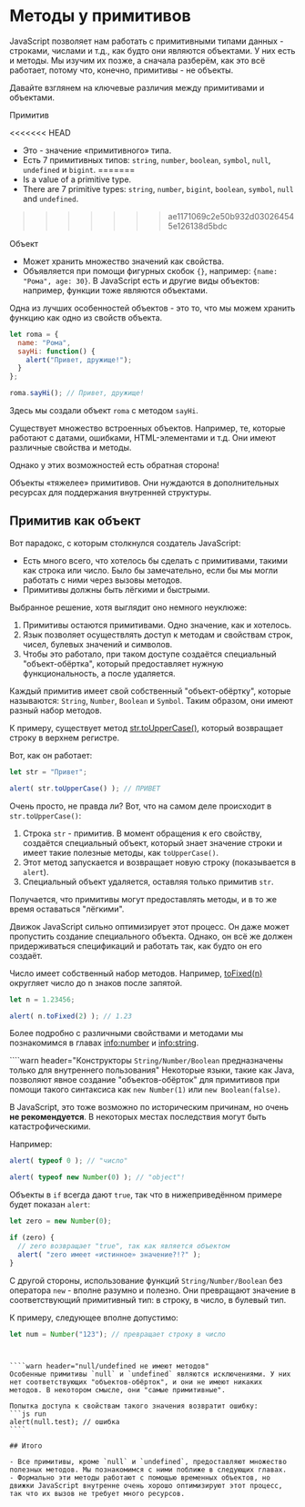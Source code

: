 # Методы у примитивов

JavaScript позволяет нам работать с примитивными типами данных - строками, числами и т.д., как будто они являются объектами. У них есть и методы. Мы изучим их позже, а сначала разберём, как это всё работает, потому что, конечно, примитивы - не объекты.

Давайте взглянем на ключевые различия между примитивами и объектами.

Примитив

<<<<<<< HEAD
- Это - значение «примитивного» типа.
- Есть 7 примитивных типов: `string`, `number`, `boolean`, `symbol`, `null`, `undefined` и `bigint`.
=======
- Is a value of a primitive type.
- There are 7 primitive types: `string`, `number`, `bigint`, `boolean`, `symbol`, `null` and `undefined`.
>>>>>>> ae1171069c2e50b932d030264545e126138d5bdc

Объект

- Может хранить множество значений как свойства.
- Объявляется при помощи фигурных скобок `{}`, например: `{name: "Рома", age: 30}`. В JavaScript есть и другие виды объектов: например, функции тоже являются объектами.

Одна из лучших особенностей объектов - это то, что мы можем хранить функцию как одно из свойств объекта.

```js run
let roma = {
  name: "Рома",
  sayHi: function() {
    alert("Привет, дружище!");
  }
};

roma.sayHi(); // Привет, дружище!
```

Здесь мы создали объект `roma` с методом `sayHi`.

Существует множество встроенных объектов. Например, те, которые работают с датами, ошибками, HTML-элементами и т.д. Они имеют различные свойства и методы.

Однако у этих возможностей есть обратная сторона!

Объекты «тяжелее» примитивов. Они нуждаются в дополнительных ресурсах для поддержания внутренней структуры.

## Примитив как объект

Вот парадокс, с которым столкнулся создатель JavaScript:

- Есть много всего, что хотелось бы сделать с примитивами, такими как строка или число. Было бы замечательно, если бы мы могли работать с ними через вызовы методов.
- Примитивы должны быть лёгкими и быстрыми.

Выбранное решение, хотя выглядит оно немного неуклюже:

1. Примитивы остаются примитивами. Одно значение, как и хотелось.
2. Язык позволяет осуществлять доступ к методам и свойствам строк, чисел, булевых значений и символов.
3. Чтобы это работало, при таком доступе создаётся специальный "объект-обёртка", который предоставляет нужную функциональность, а после удаляется.

Каждый примитив имеет свой собственный "объект-обёртку", которые называются: `String`, `Number`, `Boolean` и `Symbol`. Таким образом, они имеют разный набор методов.

К примеру, существует метод [str.toUpperCase()](https://developer.mozilla.org/ru/docs/Web/JavaScript/Reference/Global_Objects/String/toUpperCase), который возвращает строку в верхнем регистре.

Вот, как он работает:

```js run
let str = "Привет";

alert( str.toUpperCase() ); // ПРИВЕТ
```

Очень просто, не правда ли? Вот, что на самом деле происходит в `str.toUpperCase()`:

1. Строка `str` - примитив. В момент обращения к его свойству, создаётся специальный объект, который знает значение строки и имеет такие полезные методы, как `toUpperCase()`.
2. Этот метод запускается и возвращает новую строку (показывается в `alert`).
3. Специальный объект удаляется, оставляя только примитив `str`.

Получается, что примитивы могут предоставлять методы, и в то же время оставаться "лёгкими".

Движок JavaScript сильно оптимизирует этот процесс. Он даже может пропустить создание специального объекта. Однако, он всё же должен придерживаться спецификаций и работать так, как будто он его создаёт.

Число имеет собственный набор методов. Например, [toFixed(n)](https://developer.mozilla.org/ru/docs/Web/JavaScript/Reference/Global_Objects/Number/toFixed) округляет число до n знаков после запятой.

```js run
let n = 1.23456;

alert( n.toFixed(2) ); // 1.23
```

Более подробно с различными свойствами и методами мы познакомимся в главах <info:number> и <info:string>.


````warn header="Конструкторы `String/Number/Boolean` предназначены только для внутреннего пользования"
Некоторые языки, такие как Java, позволяют явное создание "объектов-обёрток" для примитивов при помощи такого синтаксиса как `new Number(1)` или `new Boolean(false)`.

В JavaScript, это тоже возможно по историческим причинам, но очень **не рекомендуется**. В некоторых местах последствия могут быть катастрофическими.

Например:

```js run
alert( typeof 0 ); // "число"

alert( typeof new Number(0) ); // "object"!
```

Объекты в `if` всегда дают `true`, так что в нижеприведённом примере будет показан `alert`:

```js run
let zero = new Number(0);

if (zero) {
  // zero возвращает "true", так как является объектом
  alert( "zero имеет «истинное» значение?!?" );
}
```

С другой стороны, использование функций `String/Number/Boolean` без оператора `new` - вполне разумно и полезно. Они превращают значение в соответствующий примитивный тип: в строку, в число, в булевый тип.

К примеру, следующее вполне допустимо:

```js
let num = Number("123"); // превращает строку в число
```
`````


````warn header="null/undefined не имеют методов"
Особенные примитивы `null` и `undefined` являются исключениями. У них нет соответствующих "объектов-обёрток", и они не имеют никаких методов. В некотором смысле, они "самые примитивные".

Попытка доступа к свойствам такого значения возвратит ошибку:
```js run
alert(null.test); // ошибка
````

## Итого

- Все примитивы, кроме `null` и `undefined`, предоставляют множество полезных методов. Мы познакомимся с ними поближе в следующих главах.
- Формально эти методы работают с помощью временных объектов, но движки JavaScript внутренне очень хорошо оптимизируют этот процесс, так что их вызов не требует много ресурсов.
